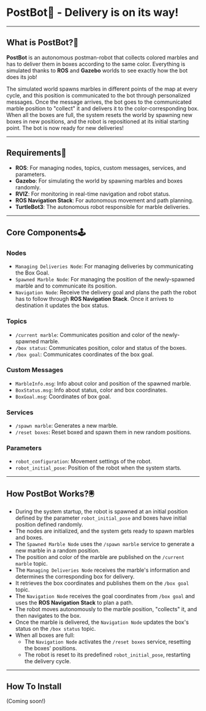 # PostBot🤖 - Delivery is on its way!

---

## What is PostBot?🤖

**PostBot** is an autonomous postman-robot that collects colored marbles and has to deliver them in boxes according to the same color. Everything is simulated thanks to **ROS** and **Gazebo** worlds to see exactly how the bot does its job!

The simulated world spawns marbles in different points of the map at every cycle, and this position is communicated to the bot through personalized messages. Once the message arrives, the bot goes to the communicated marble position to "collect" it and delivers it to the color-corresponding box. When all the boxes are full, the system resets the world by spawning new boxes in new positions, and the robot is repositioned at its initial starting point. The bot is now ready for new deliveries!

---

## Requirements👾

- **ROS**: For managing nodes, topics, custom messages, services, and parameters.
- **Gazebo**: For simulating the world by spawning marbles and boxes randomly.
- **RVIZ**: For monitoring in real-time navigation and robot status.
- **ROS Navigation Stack**: For autonomous movement and path planning.
- **TurtleBot3**: The autonomous robot responsible for marble deliveries.

---

## Core Components🕹️
### Nodes
- `Managing Deliveries Node`: For managing deliveries by communicating the Box Goal.
- `Spawned Marble Node`: For managing the position of the newly-spawned marble and to communicate its position.
- `Navigation Node`: Receive the delivery goal and plans the path the robot has to follow through **ROS Navigation Stack**. Once it arrives to destination it updates the box status.

### Topics
- `/current marble`: Communicates position and color of the newly-spawned marble.
- `/box status`: Communicates position, color and status of the boxes.
- `/box goal`: Communicates coordinates of the box goal.

### Custom Messages
- `MarbleInfo.msg`: Info about color and position of the spawned marble.
- `BoxStatus.msg`: Info about status, color and box coordinates.
- `BoxGoal.msg`: Coordinates of box goal.

### Services
- `/spawn marble`: Generates a new marble.
- `/reset boxes`: Reset boxed and spawn them in new random positions.

  
### Parameters
- `robot_configuration`: Movement settings of the robot.
- `robot_initial_pose`: Position of the robot when the system starts.

---

## How PostBot Works?🖲️

   - During the system startup, the robot is spawned at an initial position defined by the parameter `robot_initial_pose` and boxes have initial position defined randomly.
   - The nodes are initialized, and the system gets ready to spawn marbles and boxes.
   - The `Spawned Marble Node` uses the `/spawn marble` service to generate a new marble in a random position.
   - The position and color of the marble are published on the `/current marble` topic.
   - The `Managing Deliveries Node` receives the marble's information and determines the corresponding box for delivery.
   - It retrieves the box coordinates and publishes them on the `/box goal` topic.
   - The `Navigation Node` receives the goal coordinates from `/box goal` and uses the **ROS Navigation Stack** to plan a path.
   - The robot moves autonomously to the marble position, "collects" it, and then navigates to the box.
   - Once the marble is delivered, the `Navigation Node` updates the box's status on the `/box status` topic.
   - When all boxes are full:
     - The `Navigation Node` activates the `/reset boxes` service, resetting the boxes' positions.
     - The robot is reset to its predefined `robot_initial_pose`, restarting the delivery cycle.

---

## How To Install
(Coming soon!)
